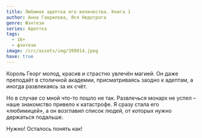 ```yaml
---
title: Любимая адептка его величества. Книга 1
author: Анна Гаврилова, Яся Недотрога
genre: Фэнтези
series: Адептка
tags:
  - 16+
  - фэнтези
image: /src/assets/img/399014.jpeg
have: true
---
```

Король Георг молод, красив и страстно увлечён магией. Он даже преподаёт в столичной академии, присматриваясь заодно к адептам, а иногда развлекаясь за их счёт.

Но в случае со мной что-то пошло не так. Развлечься монарх не успел – наше знакомство привело к катастрофе. Я сразу стала его «любимицей», а он возглавил список людей, от которых нужно держаться подальше.

Нужно! Осталось понять как!
